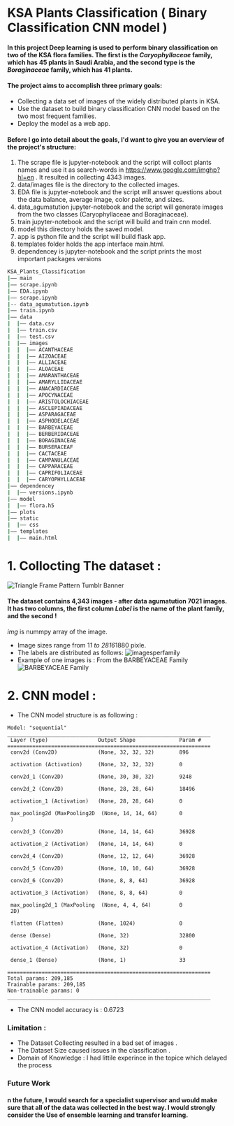 # KSA Plants Classification ( Binary Classification CNN model ) 
#### In this project Deep learning is used  to perform binary classification on two of the KSA flora families. The first is the *Caryophyllaceae* family, which has 45 plants in Saudi Arabia, and the second type is the  *Boraginaceae* family, which has 41 plants.
#### The project aims to accomplish three primary goals:
-  Collecting a data set of images of the widely distributed plants in KSA.
-  Use the dataset to build  binary classification CNN model based on the two most frequent families. 
-  Deploy the model as a web app.
#### Before I go into detail about the goals, I'd want to give you an overview of the project's structure:
1. The scrape file is jupyter-notebook and the script will colloct plants names and use it as search-words in https://www.google.com/imghp?hl=en . It resulted in collecting 4343 images. 
2. data/images file is the directory to the collected images.
3. EDA file is jupyter-notebook and the script will answer questions about the data balance, average image, color palette, and sizes.
4. data_agumatution jupyter-notebook and the script will generate images from the two classes (Caryophyllaceae and Boraginaceae). 
5. train jupyter-notebook and the script will build and train cnn model. 
6. model this directory holds the saved model. 
7. app is python file and the script will build flask app.
8. templates folder holds the app interface main.html. 
9. dependencey is jupyter-notebook and the script prints the most important packages versions 
``` bash
KSA_Plants_Classification
|–– main
|–– scrape.ipynb
|–– EDA.ipynb
|–– scrape.ipynb
|-- data_agumatution.ipynb
|–– train.ipynb
|–– data
|  |–– data.csv
|  |–– train.csv
|  |–– test.csv
|  |–– images
|  |  |–– ACANTHACEAE
|  |  |–– AIZOACEAE
|  |  |–– ALLIACEAE
|  |  |–– ALOACEAE
|  |  |–– AMARANTHACEAE
|  |  |–– AMARYLLIDACEAE
|  |  |–– ANACARDIACEAE
|  |  |–– APOCYNACEAE
|  |  |–– ARISTOLOCHIACEAE
|  |  |–– ASCLEPIADACEAE
|  |  |–– ASPARAGACEAE
|  |  |–– ASPHODELACEAE
|  |  |–– BARBEYACEAE
|  |  |–– BERBERIDACEAE
|  |  |–– BORAGINACEAE
|  |  |–– BURSERACEAF
|  |  |–– CACTACEAE
|  |  |–– CAMPANULACEAE
|  |  |–– CAPPARACEAE
|  |  |–– CAPRIFOLIACEAE
|  |  |–– CARYOPHYLLACEAE
|–– dependencey
|  |–– versions.ipynb
|–– model
|  |–– flora.h5
|–– plots
|–– static
|  |–– css
|–– templates
|  |–– main.html
``` 
# 1. Collocting The dataset :
![Triangle Frame Pattern Tumblr Banner](https://user-images.githubusercontent.com/59482214/141875921-19455910-b0c0-4bb0-8881-f2034021c231.png)

#### The dataset contains 4,343 images - after data agumatution 7021 images. It has two columns, the first column *Label* is the name of the plant family, and the second !
*img* is nummpy array of the image. 
- Image sizes range from 1*1 to 2816*1880 pixle. 
- The labels are distributed as follows: 
![imagesperfamily](https://user-images.githubusercontent.com/59482214/141881777-9dd5304f-9efa-4f1d-bfa2-768a2cf16331.png)
- Example of one images is : From the BARBEYACEAE Family 
![BARBEYACEAE Family](https://user-images.githubusercontent.com/59482214/141881961-ede286d2-4c04-4ae4-8381-8b036b77fb1d.png)
# 2. CNN model :
- The CNN model structure is as following : 
```
Model: "sequential"
_________________________________________________________________
 Layer (type)                Output Shape              Param #   
=================================================================
 conv2d (Conv2D)             (None, 32, 32, 32)        896       
                                                                 
 activation (Activation)     (None, 32, 32, 32)        0         
                                                                 
 conv2d_1 (Conv2D)           (None, 30, 30, 32)        9248      
                                                                 
 conv2d_2 (Conv2D)           (None, 28, 28, 64)        18496     
                                                                 
 activation_1 (Activation)   (None, 28, 28, 64)        0         
                                                                 
 max_pooling2d (MaxPooling2D  (None, 14, 14, 64)       0         
 )                                                               
                                                                 
 conv2d_3 (Conv2D)           (None, 14, 14, 64)        36928     
                                                                 
 activation_2 (Activation)   (None, 14, 14, 64)        0         
                                                                 
 conv2d_4 (Conv2D)           (None, 12, 12, 64)        36928     
                                                                 
 conv2d_5 (Conv2D)           (None, 10, 10, 64)        36928     
                                                                 
 conv2d_6 (Conv2D)           (None, 8, 8, 64)          36928     
                                                                 
 activation_3 (Activation)   (None, 8, 8, 64)          0         
                                                                 
 max_pooling2d_1 (MaxPooling  (None, 4, 4, 64)         0         
 2D)                                                             
                                                                 
 flatten (Flatten)           (None, 1024)              0         
                                                                 
 dense (Dense)               (None, 32)                32800     
                                                                 
 activation_4 (Activation)   (None, 32)                0         
                                                                 
 dense_1 (Dense)             (None, 1)                 33        
                                                                 
=================================================================
Total params: 209,185
Trainable params: 209,185
Non-trainable params: 0
_________________________________________________________________
```
- The CNN model accuracy is : 0.6723 
### Limitation : 
- The Dataset Collecting resulted in a bad set of images .
- The Dataset Size caused issues in the classification .
- Domain of Knowledge : I had littile experince in the topice which delayed the process
### Future Work 
#### n the future, I would search for a specialist supervisor and would make sure that all of the data was collected in the best way. I would strongly consider the Use of ensemble learning and  transfer learning.


